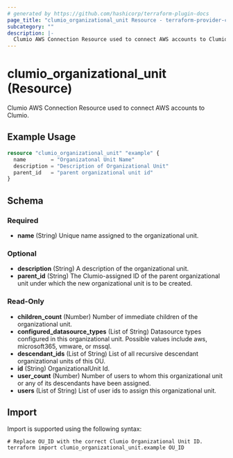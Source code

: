 ```yaml
---
# generated by https://github.com/hashicorp/terraform-plugin-docs
page_title: "clumio_organizational_unit Resource - terraform-provider-clumio-internal"
subcategory: ""
description: |-
  Clumio AWS Connection Resource used to connect AWS accounts to Clumio.
---
```


# clumio_organizational_unit (Resource)

Clumio AWS Connection Resource used to connect AWS accounts to Clumio.

## Example Usage

```terraform
resource "clumio_organizational_unit" "example" {
  name        = "Organizatonal Unit Name"
  description = "Description of Organizational Unit"
  parent_id   = "parent organizational unit id"
}
```

<!-- schema generated by tfplugindocs -->
## Schema

### Required

- **name** (String) Unique name assigned to the organizational unit.

### Optional

- **description** (String) A description of the organizational unit.
- **parent_id** (String) The Clumio-assigned ID of the parent organizational unit under which the new organizational unit is to be created.

### Read-Only

- **children_count** (Number) Number of immediate children of the organizational unit.
- **configured_datasource_types** (List of String) Datasource types configured in this organizational unit. Possible values include aws, microsoft365, vmware, or mssql.
- **descendant_ids** (List of String) List of all recursive descendant organizational units of this OU.
- **id** (String) OrganizationalUnit Id.
- **user_count** (Number) Number of users to whom this organizational unit or any of its descendants have been assigned.
- **users** (List of String) List of user ids to assign this organizational unit.

## Import

Import is supported using the following syntax:

```shell
# Replace OU_ID with the correct Clumio Organizational Unit ID.
terraform import clumio_organizational_unit.example OU_ID
```
